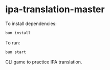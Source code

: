 # ipa-translation-master

To install dependencies:

```bash
bun install
```

To run:

```bash
bun start
```

CLI game to practice IPA translation.
